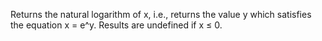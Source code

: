Returns the natural logarithm of x, i.e., returns the value y which satisfies the equation x = e^y. Results are undefined if x ≤ 0.